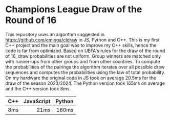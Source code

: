 # Champions League Draw of the Round of 16

This repository uses an algorithm suggested in https://github.com/eminga/cldraw in JS, Python and C++. This is my first C++ project and the main goal was to improve my C++ skills, hence the code is far from optimized.
Based on UEFA's rules for the draw of the round of 16, draw probabilities are not uniform. Group winners are matched only with runner-ups from other groups and from other countries.
To compute the probabilities of the pairings the algorithm iterates over all possible draw sequences and computes the probabilities using the law of total probability.
On my hardware the original code in JS took on average 20.5ms for the draw of the season 2023/2024. The Python version took 165ms on average and the C++ version took 8ms.

| C++ | JavaScript | Python |
|---:|---:|---:|
| 8ms | 21ms | 160ms|
